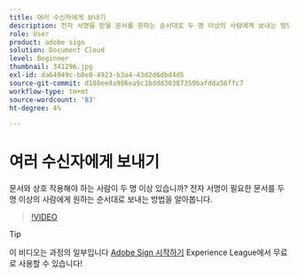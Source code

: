 ```yaml
---
title: 여러 수신자에게 보내기
description: 전자 서명을 받을 문서를 원하는 순서대로 두 명 이상의 사람에게 보내는 방법을 알아봅니다
role: User
product: adobe sign
solution: Document Cloud
level: Beginner
thumbnail: 341296.jpg
exl-id: da64949c-b8e0-4923-b3a4-43d2d6dbd4d5
source-git-commit: d180ee4a986ea9c1bddd30387359bafdda56ffc7
workflow-type: tm+mt
source-wordcount: '83'
ht-degree: 4%

---
```


# 여러 수신자에게 보내기

문서와 상호 작용해야 하는 사람이 두 명 이상 있습니까? 전자 서명이 필요한 문서를 두 명 이상의 사람에게 원하는 순서대로 보내는 방법을 알아봅니다.

>[!VIDEO](https://video.tv.adobe.com/v/341296?hidetitle=true)

>[!TIP]
>
>이 비디오는 과정의 일부입니다 [Adobe Sign 시작하기](https://experienceleague.adobe.com/?recommended=Sign-U-1-2020.1) Experience League에서 무료로 사용할 수 있습니다!
